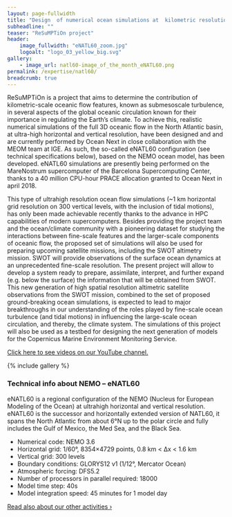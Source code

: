 ```yaml
---
layout: page-fullwidth
title: "Design  of numerical ocean simulations at  kilometric resolution to investigate the role of submesoscale oceanic turbulence in the Earth’s climate."
subheadline: ""
teaser: "ReSuMPTiOn project"
header:
    image_fullwidth: "eNATL60_zoom.jpg"
    logoalt: "logo_03_yellow_big.svg"
gallery:
    - image_url: natl60-image_of_the_month_eNATL60.png 
permalink: /expertise/natl60/
breadcrumb: true
---
```

ReSuMPTiOn is a project  that aims to determine the contribution of kilometric-scale oceanic flow features, known as submesoscale turbulence, in several aspects of the global oceanic circulation known for their importance in regulating the Earth’s climate. To achieve this, realistic numerical simulations of the full 3D oceanic flow in the North Atlantic basin, at ultra-high horizontal and vertical resolution, have been designed and and are currently performed by Ocean Next in close collaboration with the MEOM team at IGE.
As such, the so-called eNATL60 configuration (see technical specifications below), based on the NEMO ocean model, has been developed. eNATL60 simulations are presently being performed on the MareNostrum supercomputer of the Barcelona Supercomputing Center, thanks to a 40 million CPU-hour PRACE allocation granted to Ocean Next in april 2018.

This type of ultrahigh resolution ocean flow simulations (~1 km horizontal grid resolution on 300 vertical levels, with the inclusion of tidal motions), has only been made achievable recently thanks to the advance in HPC capabilities of modern supercomputers. Besides providing the project team and the ocean/climate community with a pioneering dataset for studying the interactions between fine-scale features and the larger-scale components of oceanic flow, the proposed set of simulations will also be used for preparing upcoming satellite missions, including the SWOT altimetry mission. SWOT will provide observations of the surface ocean dynamics at an unprecedented fine-scale resolution. The present project will allow to develop a system ready to prepare, assimilate, interpret, and further expand (e.g. below the surface) the information that will be obtained from SWOT. This new generation of high spatial resolution altimetric satellite observations from the SWOT mission, combined to the set of proposed ground-breaking ocean simulations, is expected to lead to major breakthroughs in our understanding of the roles played by fine-scale ocean turbulence (and tidal motions) in influencing the large-scale ocean circulation, and thereby, the climate system. The simulations of this project will also be used as a testbed for designing the next generation of models for the Copernicus Marine Environment Monitoring Service.

[Click here to see videos on our YouTube channel.](/expertise/natl60vids/)

{% include gallery %}

### Technical info about NEMO – eNATL60
eNATL60 is a regional configuration of the NEMO (Nucleus for European Modeling of the Ocean) at ultrahigh horizontal and vertical resolution. eNATL60 is the successor and horizontally extended version of NATL60, it spans the North Atlantic from about 6°N up to the polar circle and fully includes the Gulf of Mexico, the Med Sea, and the Black Sea.

* Numerical code: NEMO 3.6
* Horizontal grid: 1/60°, 8354×4729 points, 0.8 km < Δx < 1.6 km
* Vertical grid: 300 levels
* Boundary conditions: GLORYS12 v1 (1/12°, Mercator Ocean)
* Atmospheric forcing: DFS5.2
* Number of processors in parallel required: 18000
* Model time step: 40s
* Model integration speed: 45 minutes for 1 model day

<a class="radius button small" href="{{ site.url }}{{ site.baseurl }}/expertise/">Read also about our other activities ›</a>


